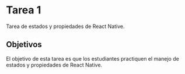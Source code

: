# Tarea 1

Tarea de estados y propiedades de React Native.

## Objetivos

El objetivo de esta tarea es que los estudiantes practiquen el manejo de estados y propiedades de React Native.